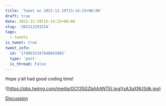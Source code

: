 ```yaml
---
title: 'Tweet on 2023-12-29T15:14:25+00:00'
draft: true
date: 2023-12-29T15:14:25+00:00
slug: '202312291514'
tags:
  - tweets
is_tweet: true
tweet_info:
  id: '1740632347840843965'
  type: 'post'
  is_thread: False
---
```




Hope y’all had good coding time! 

![https://pbs.twimg.com/media/GCf35GZbAAANTEt.jpg](sA3aXNUSdk.jpg)

[Discussion](https://x.com/sytelus/status/1740632347840843965)
